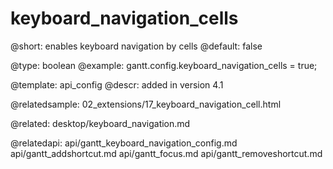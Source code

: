 keyboard_navigation_cells
=============

@short: enables keyboard navigation by cells
@default: false	

@type: boolean
@example:
gantt.config.keyboard_navigation_cells = true;

@template:	api_config
@descr:
added in version 4.1

@relatedsample:
02_extensions/17_keyboard_navigation_cell.html

@related:
desktop/keyboard_navigation.md

@relatedapi:
api/gantt_keyboard_navigation_config.md
api/gantt_addshortcut.md
api/gantt_focus.md
api/gantt_removeshortcut.md